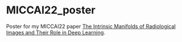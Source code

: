 # MICCAI22_poster
Poster for my MICCAI22 paper [The Intrinsic Manifolds of Radiological Images and Their Role in Deep Learning](https://link.springer.com/chapter/10.1007/978-3-031-16452-1_65).
